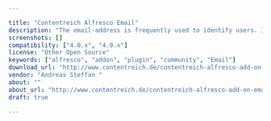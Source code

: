 ```yaml
---

title: "Contentreich Alfresco Email"
description: "The email-address is frequently used to identify users. In general, the users know it better than a username such as \\\"asteffan123\\\". Using the email-address for identification reduces the chance to enter wrong credentials during the login process. Besides, it supports better realization of the use case \\\"Forgot password\\\". An out-of-the-box installation does not really honour the the email as a primary user identifier for various reasons. In enterprise environments, it is common to have other external authentication systems in place (e.g. Active Directory) where an application like Alfresco is not granted permissions to change data. In such a scenario, realizing the \\\"forgot password\\\" use case may prove to be difficult."
screenshots: []
compatibility: ["4.0.x", "4.0.x"]
license: "Other Open Source"
keywords: ["alfresco", "addon", "plugin", "community", "Email"]
download_url: "http://www.contentreich.de/contentreich-alfresco-add-on-email"
vendor: "Andreas Steffan ‌"
about: ""
about_url: "http://www.contentreich.de/contentreich-alfresco-add-on-email"
draft: true

---
```

